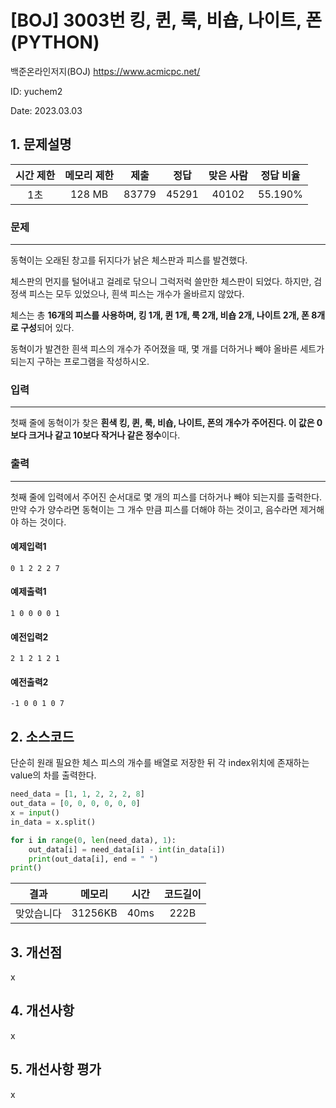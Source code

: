 # [BOJ] 3003번 킹, 퀸, 룩, 비숍, 나이트, 폰 (PYTHON)
백준온라인저지(BOJ) https://www.acmicpc.net/

ID: yuchem2

Date: 2023.03.03

## 1. 문제설명
| 시간 제한 | 메모리 제한 | 제출  | 정답 | 맞은 사람 | 정답 비율 |
| :---: | :---: | :---: | :---: | :---: | :---: |
| 1초 | 128 MB | 83779 | 45291 | 40102 | 55.190%  |

### 문제
---
동혁이는 오래된 창고를 뒤지다가 낡은 체스판과 피스를 발견했다.

체스판의 먼지를 털어내고 걸레로 닦으니 그럭저럭 쓸만한 체스판이 되었다. 하지만, 검정색 피스는 모두 있었으나, 흰색 피스는 개수가 올바르지 않았다.

체스는 총 **16개의 피스를 사용하며, 킹 1개, 퀸 1개, 룩 2개, 비숍 2개, 나이트 2개, 폰 8개로 구성**되어 있다.

동혁이가 발견한 흰색 피스의 개수가 주어졌을 때, 몇 개를 더하거나 빼야 올바른 세트가 되는지 구하는 프로그램을 작성하시오.


### 입력
---
첫째 줄에 동혁이가 찾은 **흰색 킹, 퀸, 룩, 비숍, 나이트, 폰의 개수가 주어진다. 이 값은 0보다 크거나 같고 10보다 작거나 같은 정수**이다.

### 출력
---
첫째 줄에 입력에서 주어진 순서대로 몇 개의 피스를 더하거나 빼야 되는지를 출력한다. 만약 수가 양수라면 동혁이는 그 개수 만큼 피스를 더해야 하는 것이고, 음수라면 제거해야 하는 것이다.

#### 예제입력1
```
0 1 2 2 2 7
```
#### 예제출력1
```
1 0 0 0 0 1
```

#### 예전입력2
```
2 1 2 1 2 1
```

#### 예전출력2
```
-1 0 0 1 0 7
```

## 2. 소스코드
단순히 원래 필요한 체스 피스의 개수를 배열로 저장한 뒤 각 index위치에 존재하는 value의 차를 출력한다.

```Python
need_data = [1, 1, 2, 2, 2, 8]
out_data = [0, 0, 0, 0, 0, 0]
x = input()
in_data = x.split()

for i in range(0, len(need_data), 1):
    out_data[i] = need_data[i] - int(in_data[i])
    print(out_data[i], end = " ")
print()
```

| 결과 | 메모리 | 시간 | 코드길이 |
|:---:|:-----: | :---: | :----: |
| 맞았습니다 | 31256KB | 40ms | 222B |


## 3. 개선점
x

## 4. 개선사항
x

## 5. 개선사항 평가
x
